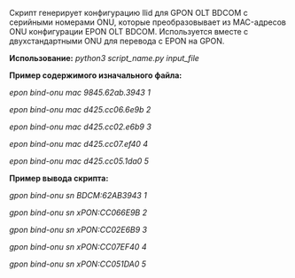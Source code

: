 
Скрипт генерирует конфигурацию llid для GPON OLT BDCOM c серийными номерами ONU, которые преобразовывает из MAC-адресов ONU конфигурации EPON OLT BDCOM.
Используется вместе с двухстандартными ONU для перевода с EPON на GPON.

**Использование:** *python3 script_name.py input_file*

**Пример содержимого изначального файла:**

*epon bind-onu mac 9845.62ab.3943 1*

*epon bind-onu mac d425.cc06.6e9b 2*

*epon bind-onu mac d425.cc02.e6b9 3*

*epon bind-onu mac d425.cc07.ef40 4*

*epon bind-onu mac d425.cc05.1da0 5*



**Пример вывода скрипта:**

*gpon bind-onu sn BDCM:62AB3943 1*

*gpon bind-onu sn xPON:CC066E9B 2*

*gpon bind-onu sn xPON:CC02E6B9 3*

*gpon bind-onu sn xPON:CC07EF40 4*

*gpon bind-onu sn xPON:CC051DA0 5*

